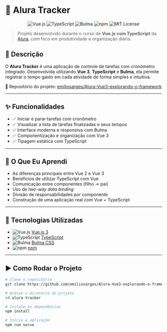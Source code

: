 # 📘 Alura Tracker

<p align="center">
  <img src="https://img.shields.io/badge/Vue.js-35495E?style=for-the-badge&logo=vue.js&logoColor=4FC08D" alt="Vue.js">
  <img src="https://img.shields.io/badge/TypeScript-3178C6?style=for-the-badge&logo=typescript&logoColor=white" alt="TypeScript">
  <img src="https://img.shields.io/badge/Bulma-00D1B2?style=for-the-badge&logo=bulma&logoColor=white" alt="Bulma">
  <img src="https://img.shields.io/badge/npm-CB3837?style=for-the-badge&logo=npm&logoColor=white" alt="npm">
  <img src="https://img.shields.io/badge/License-MIT-green?style=for-the-badge" alt="MIT License">
</p>

> Projeto desenvolvido durante o curso de **Vue.js com TypeScript** da [Alura](https://www.alura.com.br/), com foco em produtividade e organização diária.

## 📌 Descrição

O **Alura Tracker** é uma aplicação de controle de tarefas com cronômetro integrado. Desenvolvida utilizando **Vue 3**, **TypeScript** e **Bulma**, ela permite registrar o tempo gasto em cada atividade de forma simples e intuitiva.

🔗 Repositório do projeto: [emiliosarges/Alura-Vue3-explorando-o-framework](https://github.com/emiliosarges/Alura-Vue3-explorando-o-framework)

---

## ✨ Funcionalidades

- ✅ Iniciar e parar tarefas com cronômetro  
- ✅ Visualizar a lista de tarefas finalizadas e seus tempos  
- ✅ Interface moderna e responsiva com Bulma  
- ✅ Componentização e organização com Vue 3  
- ✅ Tipagem estática com TypeScript  

---

## 🎯 O Que Eu Aprendi

- As diferenças principais entre Vue 2 e Vue 3  
- Benefícios de utilizar TypeScript com Vue  
- Comunicação entre componentes (filho → pai)  
- Uso de *two-way data binding*  
- Divisão de responsabilidades por componente  
- Construção de uma aplicação real com Vue + TypeScript  

---

## 🧪 Tecnologias Utilizadas

- ![Vue.js](https://img.icons8.com/color/24/vue-js.png) [Vue.js 3](https://vuejs.org/)
- ![TypeScript](https://img.icons8.com/color/24/typescript.png) [TypeScript](https://www.typescriptlang.org/)
- ![Bulma](https://img.icons8.com/ios-filled/24/00d1b2/b.png) [Bulma CSS](https://bulma.io/)
- ![npm](https://img.icons8.com/color/24/npm.png) [npm](https://www.npmjs.com/)

---

## ▶️ Como Rodar o Projeto

```bash
# Clone o repositório
git clone https://github.com/emiliosarges/Alura-Vue3-explorando-o-framework.git

# Acesse o diretório do projeto
cd alura-tracker

# Instale as dependências
npm install

# Inicie a aplicação
npm run serve






